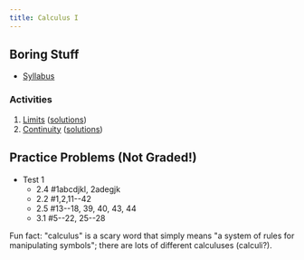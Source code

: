 ```yaml
---
title: Calculus I
---
```


## Boring Stuff

* [Syllabus](/pdf/classes/calc/calc-syllabus.pdf)


### Activities

1. [Limits](/pdf/classes/calc/calc-a01-limits.pdf) ([solutions](/pdf/classes/calc/calc-soln-a01-limits.pdf))
2. [Continuity](/pdf/classes/calc/calc-a02-continuity.pdf) ([solutions](/pdf/classes/calc/calc-soln-a02-continuity.pdf))


## Practice Problems (Not Graded!)

* Test 1
    * 2.4 #1abcdjkl, 2adegjk
    * 2.2 #1,2,11--42
    * 2.5 #13--18, 39, 40, 43, 44
    * 3.1 #5--22, 25--28

Fun fact: "calculus" is a scary word that simply means "a system of rules for manipulating symbols"; there are lots of different calculuses (calculi?).
